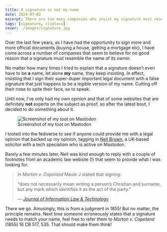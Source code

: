 ```yaml
---
title: A signature is not my name
date: 2024-07-02
excerpt: There are too many companies who insist my signature must resemble my name.
tags: [signature, clueless]
cover: ./images/signature.jpg
---
```


Over the last few years, as I have had the opportunity to sign more and more official documents (buying a house, getting a mortgage etc), I have come across a number of companies that seem to believe for no good reason that a signature must resemble the name of its owner.

No matter how many times I tried to explain that a signature doesn’t even have to be **a** name, let alone **my** name, they keep insisting. In effect, insisting that I sign their super-duper important legal document with a false signature that just happens to be a legible version of my name. Cutting off their nose to spite their face, so to speak.

Until now, I’ve only had my own opinion and that of some websites that are definitely **not** experts on the subject as proof, so after the latest bout, I decided to do something about it.

<figure>
  <img src="/images/blog/mastodon-112717498357194914.png" alt="Screenshot of my toot on Mastodon">
  <figcaption>Screenshot of my toot on Mastodon</figcaption>
</figure>

I tooted into the fediverse to see if anyone could provide me with a legal opinion that backed up my opinion, tagging in [Neil Brown](https://decoded.legal), a UK-based solicitor with a tech specialism who is active on Mastodon.

Barely a few minutes later, Neil was kind enough to reply with a couple of footnotes from an academic law website (!) that seem to provide what I was looking for:

> In *Morton v. Copeland* Maule J stated that signing:
>
> “does not necessarily mean writing a person’s Christian and surname, but any mark which identifies it as the act of the party.”
>
> &mdash; <cite>[Journal of Information Law & Technology](https://warwick.ac.uk/fac/soc/law/elj/jilt/2000_3/reed/footnotes#fnb48)</cite>

There we go. Amusingly, this is from a judgment in 1855! But no matter, the principle remains. Next time someone erroneously states that a signature needs to match your name, feel free to refer them to *Morton v. Copeland* (1855) 16 CB 517, 535. That should make them think!
